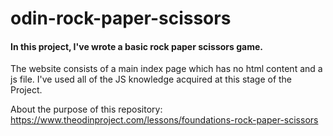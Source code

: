 # odin-rock-paper-scissors

#### In this project, I've wrote a basic rock paper scissors game.
The website consists of a main index page which has no html content and a js file. I've used all of the JS knowledge acquired at this stage of the Project.

About the purpose of this repository: https://www.theodinproject.com/lessons/foundations-rock-paper-scissors
